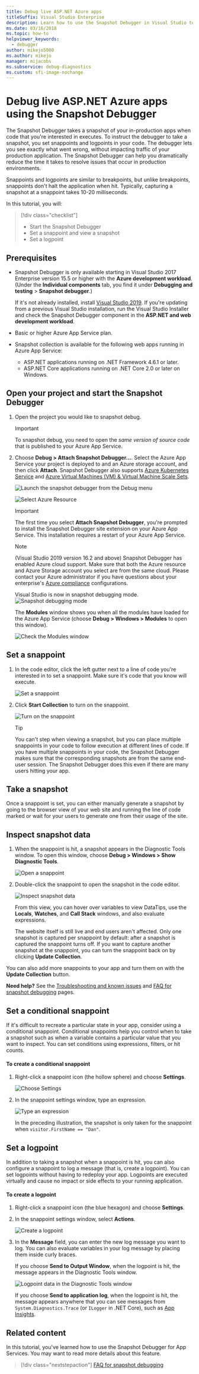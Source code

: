 ```yaml
---
title: Debug live ASP.NET Azure apps
titleSuffix: Visual Studio Enterprise
description: Learn how to use the Snapshot Debugger in Visual Studio to set snappoints and take snapshots while debugging live ASP.NET Azure applications.
ms.date: 03/16/2018
ms.topic: how-to
helpviewer_keywords: 
  - debugger
author: mikejo5000
ms.author: mikejo
manager: mijacobs
ms.subservice: debug-diagnostics
ms.custom: sfi-image-nochange
---
```

# Debug live ASP.NET Azure apps using the Snapshot Debugger

The Snapshot Debugger takes a snapshot of your in-production apps when code that you're interested in executes. To instruct the debugger to take a snapshot, you set snappoints and logpoints in your code. The debugger lets you see exactly what went wrong, without impacting traffic of your production application. The Snapshot Debugger can help you dramatically reduce the time it takes to resolve issues that occur in production environments.

Snappoints and logpoints are similar to breakpoints, but unlike breakpoints, snappoints don't halt the application when hit. Typically, capturing a snapshot at a snappoint takes 10-20 milliseconds.

In this tutorial, you will:

> [!div class="checklist"]
> * Start the Snapshot Debugger
> * Set a snappoint and view a snapshot
> * Set a logpoint

## Prerequisites

* Snapshot Debugger is only available starting in Visual Studio 2017 Enterprise version 15.5 or higher with the **Azure development workload**. (Under the **Individual components** tab, you find it under **Debugging and testing** > **Snapshot debugger**.)

   If it's not already installed, install [Visual Studio 2019](https://visualstudio.microsoft.com/downloads/?cid=learn-onpage-download-cta). If you're updating from a previous Visual Studio installation, run the Visual Studio Installer and check the Snapshot Debugger component in the **ASP.NET and web development workload**.

* Basic or higher Azure App Service plan.

* Snapshot collection is available for the following web apps running in Azure App Service:
  * ASP.NET applications running on .NET Framework 4.6.1 or later.
  * ASP.NET Core applications running on .NET Core 2.0 or later on Windows.

## Open your project and start the Snapshot Debugger

1. Open the project you would like to snapshot debug.

   > [!IMPORTANT]
   > To snapshot debug, you need to open the *same version of source code* that is published to your Azure App Service.

2. Choose **Debug > Attach Snapshot Debugger...**. Select the Azure App Service your project is deployed to and an Azure storage account, and then click **Attach**. Snapshot Debugger also supports [Azure Kubernetes Service](debug-live-azure-kubernetes.md) and [Azure Virtual Machines (VM) & Virtual Machine Scale Sets](debug-live-azure-virtual-machines.md).

   ![Launch the snapshot debugger from the Debug menu](../debugger/media/snapshot-debug-menu-attach.png)

   ![Select Azure Resource](../debugger/media/snapshot-select-azure-resource-appservices.png)

   > [!IMPORTANT]
   > The first time you select **Attach Snapshot Debugger**, you're prompted to install the Snapshot Debugger site extension on your Azure App Service. This installation requires a restart of your Azure App Service.

   > [!NOTE]
   > (Visual Studio 2019 version 16.2 and above) Snapshot Debugger has enabled Azure cloud support. Make sure that both the Azure resource and Azure Storage account you select are from the same cloud. Please contact your Azure administrator if you have questions about your enterprise's [Azure compliance](https://azure.microsoft.com/overview/trusted-cloud/) configurations.

   Visual Studio is now in snapshot debugging mode.
   ![Snapshot debugging mode](../debugger/media/snapshot-message.png)

   The **Modules** window shows you when all the modules have loaded for the Azure App Service (choose **Debug > Windows > Modules** to open this window).

   ![Check the Modules window](../debugger/media/snapshot-modules.png)

## Set a snappoint

1. In the code editor, click the left gutter next to a line of code you're interested in to set a snappoint. Make sure it's code that you know will execute.

   ![Set a snappoint](../debugger/media/snapshot-set-snappoint.png)

2. Click **Start Collection** to turn on the snappoint.

   ![Turn on the snappoint](../debugger/media/snapshot-start-collection.png)

   > [!TIP]
   > You can't step when viewing a snapshot, but you can place multiple snappoints in your code to follow execution at different lines of code. If you have multiple snappoints in your code, the Snapshot Debugger makes sure that the corresponding snapshots are from the same end-user session. The Snapshot Debugger does this even if there are many users hitting your app.

## Take a snapshot

Once a snappoint is set, you can either manually generate a snapshot by going to the browser view of your web site and running the line of code marked or wait for your users to generate one from their usage of the site.

## Inspect snapshot data

1. When the snappoint is hit, a snapshot appears in the Diagnostic Tools window. To open this window, choose **Debug > Windows > Show Diagnostic Tools**.

   ![Open a snappoint](../debugger/media/snapshot-diagsession-window.png)

1. Double-click the snappoint to open the snapshot in the code editor.

   ![Inspect snapshot data](../debugger/media/snapshot-inspect-data.png)

   From this view, you can hover over variables to view DataTips, use the **Locals**, **Watches**, and **Call Stack** windows, and also evaluate expressions.

   The website itself is still live and end users aren't affected. Only one snapshot is captured per snappoint by default: after a snapshot is captured the snappoint turns off. If you want to capture another snapshot at the snappoint, you can turn the snappoint back on by clicking **Update Collection**.

You can also add more snappoints to your app and turn them on with the **Update Collection** button.

**Need help?** See the [Troubleshooting and known issues](/troubleshoot/developer/visualstudio/debuggers/debug-live-azure-apps-troubleshooting) and [FAQ for snapshot debugging](../debugger/debug-live-azure-apps-faq.yml) pages.

## Set a conditional snappoint

If it's difficult to recreate a particular state in your app, consider using a conditional snappoint. Conditional snappoints help you control when to take a snapshot such as when a variable contains a particular value that you want to inspect. You can set conditions using expressions, filters, or hit counts.

#### To create a conditional snappoint

1. Right-click a snappoint icon (the hollow sphere) and choose **Settings**.

   ![Choose Settings](../debugger/media/snapshot-snappoint-settings.png)

1. In the snappoint settings window, type an expression.

   ![Type an expression](../debugger/media/snapshot-snappoint-conditions.png)

   In the preceding illustration, the snapshot is only taken for the snappoint when `visitor.FirstName == "Dan"`.

## Set a logpoint

In addition to taking a snapshot when a snappoint is hit, you can also configure a snappoint to log a message (that is, create a logpoint). You can set logpoints without having to redeploy your app. Logpoints are executed virtually and cause no impact or side effects to your running application.

#### To create a logpoint

1. Right-click a snappoint icon (the blue hexagon) and choose **Settings**.

1. In the snappoint settings window, select **Actions**.

   ![Create a logpoint](../debugger/media/snapshot-logpoint.png)

1. In the **Message** field, you can enter the new log message you want to log. You can also evaluate variables in your log message by placing them inside curly braces.

   If you choose **Send to Output Window**, when the logpoint is hit, the message appears in the Diagnostic Tools window.

   ![Logpoint data in the Diagnostic Tools window](../debugger/media/snapshot-logpoint-output.png)

   If you choose **Send to application log**, when the logpoint is hit, the message appears anywhere that you can see messages from `System.Diagnostics.Trace` (or `ILogger` in .NET Core), such as [App Insights](/azure/application-insights/app-insights-asp-net-trace-logs).

## Related content

In this tutorial, you've learned how to use the Snapshot Debugger for App Services. You may want to read more details about this feature.

> [!div class="nextstepaction"]
> [FAQ for snapshot debugging](../debugger/debug-live-azure-apps-faq.yml)